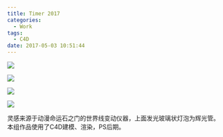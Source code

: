 ```yaml
---
title: Timer 2017
categories:
  - Work
tags:
  - C4D
date: 2017-05-03 10:51:44
---
```

![](http://image.psdpi.com/image/timer/timer_cover.png) 

<!-- less -->

![](http://image.psdpi.com/image/timer/timer_1.png) 

![](http://image.psdpi.com/image/timer/timer_2.png) 

![](http://image.psdpi.com/image/timer/timer_3.png) 

灵感来源于动漫命运石之门的世界线变动仪器，上面发光玻璃状灯泡为辉光管。 本组作品使用了C4D建模、渲染，PS后期。